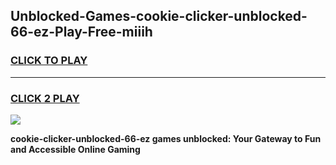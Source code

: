 
## Unblocked-Games-cookie-clicker-unblocked-66-ez-Play-Free-miiih
<h3>
<a href="https://premium76.site?title=cookie-clicker-unblocked-66-ez&ref=23A">CLICK TO PLAY</a></h3>
<hr>

<h3>
<a href="https://premium76.site?title=cookie-clicker-unblocked-66-ez&ref=23A">CLICK 2 PLAY</a>
  
</h3>

<a href="https://premium76.site?title=cookie-clicker-unblocked-66-ez&ref=23A"><img src="https://clearcache.store/games.png"></a>


**cookie-clicker-unblocked-66-ez games unblocked: Your Gateway to Fun and Accessible Online Gaming**
